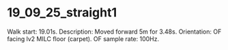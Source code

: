 # 19_09_25_straight1

Walk start: 19.01s. 
Description: Moved forward 5m for 3.48s. 
Orientation: OF facing lv2 MILC floor (carpet).
OF sample rate: 100Hz.